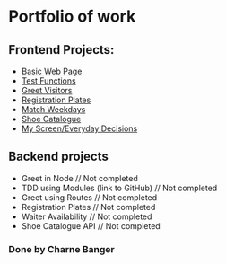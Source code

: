 # Portfolio of work

## Frontend Projects:
* [Basic Web Page](https://shanaskydancer.github.io/)
* [Test Functions](https://shanaskydancer.github.io/bootcamp-tests/)
* [Greet Visitors](https://shanaskydancer.github.io/greetings/)
* [Registration Plates](https://shanaskydancer.github.io/registration_numbers/)
* [Match Weekdays](https://shanaskydancer.github.io/Matching-Days/)
* [Shoe Catalogue](https://shanaskydancer.github.io/Shoe_Catalogue/)
* [My Screen/Everyday Decisions](https://shanaskydancer.github.io/My_Screen/)

## Backend projects
* Greet in Node // Not completed
* TDD using Modules (link to GitHub) // Not completed
* Greet using Routes // Not completed
* Registration Plates // Not completed
* Waiter Availability // Not completed
* Shoe Catalogue API // Not completed

### Done by Charne Banger
